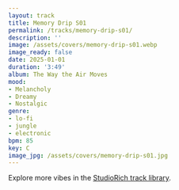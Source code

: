 ```yaml
---
layout: track
title: Memory Drip S01
permalink: /tracks/memory-drip-s01/
description: ''
image: /assets/covers/memory-drip-s01.webp
image_ready: false
date: 2025-01-01
duration: '3:49'
album: The Way the Air Moves
mood:
- Melancholy
- Dreamy
- Nostalgic
genre:
- lo-fi
- jungle
- electronic
bpm: 85
key: C
image_jpg: /assets/covers/memory-drip-s01.jpg
---
```


Explore more vibes in the [StudioRich track library](/tracks/).

